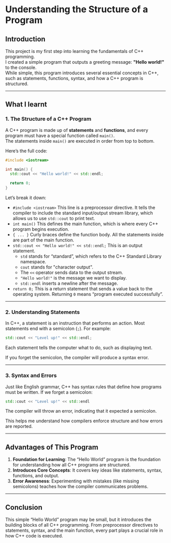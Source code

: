 # Understanding the Structure of a Program

## Introduction
This project is my first step into learning the fundamentals of C++ programming.  
I created a simple program that outputs a greeting message: **"Hello world!"** to the console.  
While simple, this program introduces several essential concepts in C++, such as statements, functions, syntax, and how a C++ program is structured.

---

## What I learnt

### 1. The Structure of a C++ Program
A C++ program is made up of **statements** and **functions**, and every program must have a special function called `main()`.  
The statements inside `main()` are executed in order from top to bottom.

Here’s the full code:
```cpp
#include <iostream>

int main() {
  std::cout << "Hello world!" << std::endl;

  return 0;
}
```
Let’s break it down:
- `#include <iostream>` This line is a preprocessor directive.
It tells the compiler to include the standard input/output stream library, which allows us to use `std::cout` to print text.
- `int main()` This defines the main function, which is where every C++ program begins execution.
- `{ ... }` Curly braces define the function body. All the statements inside are part of the main function.
- `std::cout << "Hello world!" << std::endl;` This is an output statement.
  - `std` stands for “standard”, which refers to the C++ Standard Library namespace.
  - `cout` stands for "character output".
  - The `<<` operator sends data to the output stream.
  - `"Hello world!"` is the message we want to display.
  - `std::endl` inserts a newline after the message.
- `return 0;` This is a return statement that sends a value back to the operating system.
Returning `0` means “program executed successfully”.

---

### 2. Understanding Statements
In C++, a statement is an instruction that performs an action.
Most statements end with a semicolon (`;`).
For example:
```cpp
std::cout << "Level up!" << std::endl;
```
Each statement tells the computer what to do, such as displaying text.

If you forget the semicolon, the compiler will produce a syntax error.

---

### 3. Syntax and Errors
Just like English grammar, C++ has syntax rules that define how programs must be written.
If we forget a semicolon:
```cpp
std::cout << "Level up!" << std::endl
```
The compiler will throw an error, indicating that it expected a semicolon.

This helps me understand how compilers enforce structure and how errors are reported.

---

## Advantages of This Program
1. **Foundation for Learning**: The “Hello World” program is the foundation for understanding how all C++ programs are structured.
2. **Introduces Core Concepts**: It covers key ideas like statements, syntax, functions, and output.
3. **Error Awareness**: Experimenting with mistakes (like missing semicolons) teaches how the compiler communicates problems.

---

## Conclusion
This simple “Hello World” program may be small, but it introduces the building blocks of all C++ programming.
From preprocessor directives to statements, syntax, and the main function, every part plays a crucial role in how C++ code is executed.